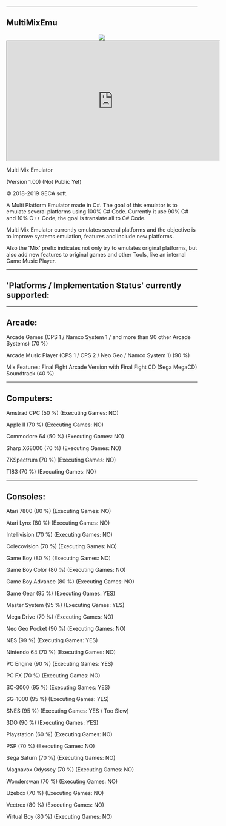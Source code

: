 -----------
MultiMixEmu
-----------

<p align="center">
  <img src="https://i.imgur.com/xoTUO87.jpg" >
  
  <iframe width="560" height="315" src="https://www.youtube.com/embed/Wpehura0OHc" allowfullscreen></iframe>
</p>


Multi Mix Emulator

(Version 1.00) (Not Public Yet)

© 2018-2019 GECA soft.

A Multi Platform Emulator made in C#.
The goal of this emulator is to emulate several platforms using 100% C# Code.
Currently it use 90% C# and 10% C++ Code, the goal is translate all to C# Code.

Multi Mix Emulator currently emulates several platforms and the objective is to improve systems emulation,
features and include new platforms.

Also the 'Mix' prefix indicates not only try to emulates original platforms, but also add new features to
original games and other Tools, like an internal Game Music Player.

--------------------------------------------------------
'Platforms / Implementation Status' currently supported:
--------------------------------------------------------

-------
Arcade:
-------

Arcade Games (CPS 1 / Namco System 1 / and more than 90 other Arcade Systems) (70 %)

Arcade Music Player (CPS 1 / CPS 2 / Neo Geo / Namco System 1) (90 %)

Mix Features:
Final Fight Arcade Version with Final Fight CD (Sega MegaCD) Soundtrack (40 %)

----------
Computers:
----------

Amstrad CPC (50 %) (Executing Games: NO)

Apple II (70 %) (Executing Games: NO)

Commodore 64 (50 %) (Executing Games: NO)

Sharp X68000 (70 %) (Executing Games: NO)

ZKSpectrum (70 %) (Executing Games: NO)

TI83 (70 %) (Executing Games: NO)

---------
Consoles:
---------

Atari 7800 (80 %) (Executing Games: NO)
 
Atari Lynx (80 %) (Executing Games: NO)

Intellivision (70 %) (Executing Games: NO)

Colecovision (70 %) (Executing Games: NO)
  
Game Boy (80 %) (Executing Games: NO)

Game Boy Color (80 %) (Executing Games: NO)

Game Boy Advance (80 %) (Executing Games: NO)

Game Gear (95 %) (Executing Games: YES)

Master System (95 %) (Executing Games: YES)

Mega Drive (70 %) (Executing Games: NO)

Neo Geo Pocket (90 %) (Executing Games: NO)

NES (99 %) (Executing Games: YES)

Nintendo 64 (70 %) (Executing Games: NO)

PC Engine (90 %) (Executing Games: YES)

PC FX (70 %) (Executing Games: NO)

SC-3000 (95 %) (Executing Games: YES)

SG-1000 (95 %) (Executing Games: YES)

SNES (95 %) (Executing Games: YES / Too Slow)

3DO (90 %) (Executing Games: YES)

Playstation (60 %) (Executing Games: NO)

PSP (70 %) (Executing Games: NO)

Sega Saturn (70 %) (Executing Games: NO)

Magnavox Odyssey (70 %) (Executing Games: NO)

Wonderswan (70 %) (Executing Games: NO)

Uzebox (70 %) (Executing Games: NO)

Vectrex (80 %) (Executing Games: NO)

Virtual Boy (80 %) (Executing Games: NO)


















